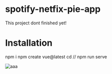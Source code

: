 # spotify-netfix-pie-app
 This project dont finished yet!
# Installation
npm i
npm create vue@latest
cd //
npm run serve

![aaa](https://github.com/hsnnnnn/spotify-netflix-pie/assets/68519154/dd20c78f-1739-45b4-a126-b963c7ba2389)
